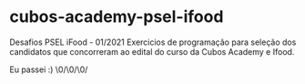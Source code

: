 # cubos-academy-psel-ifood

Desafios PSEL iFood - 01/2021
Exercicios de programação para seleção dos candidatos que concorreram ao edital do curso da Cubos Academy e Ifood. 

Eu passei :) \0/\0/\0/
